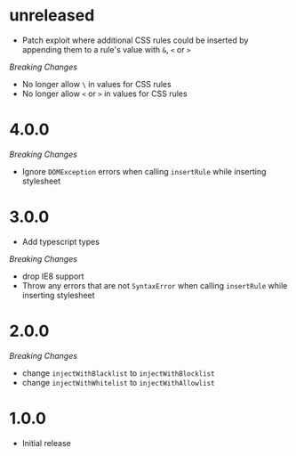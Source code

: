 # unreleased

  - Patch exploit where additional CSS rules could be inserted by
    appending them to a rule's value with `&`, `<` or `>`

*Breaking Changes*

  - No longer allow `\` in values for CSS rules
  - No longer allow `<` or `>` in values for CSS rules

# 4.0.0

*Breaking Changes*

  - Ignore `DOMException` errors when calling `insertRule` while
    inserting stylesheet

# 3.0.0

  - Add typescript types

*Breaking Changes*

  - drop IE8 support
  - Throw any errors that are not `SyntaxError` when calling
    `insertRule` while inserting stylesheet

# 2.0.0

*Breaking Changes*

  - change `injectWithBlacklist` to `injectWithBlocklist`
  - change `injectWithWhitelist` to `injectWithAllowlist`

# 1.0.0

  - Initial release
